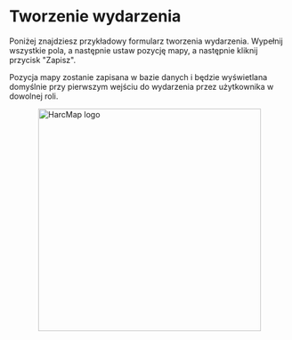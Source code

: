 # Tworzenie wydarzenia

Poniżej znajdziesz przykładowy formularz tworzenia wydarzenia.
Wypełnij wszystkie pola, a następnie ustaw pozycję mapy, a następnie kliknij przycisk "Zapisz".

Pozycja mapy zostanie zapisana w bazie danych i będzie wyświetlana domyślnie przy pierwszym wejściu do wydarzenia przez użytkownika w dowolnej roli.

<img src="assets/create-event-1.png" alt="HarcMap logo" width="400" style="max-width: 100%; display: block; margin: auto">
